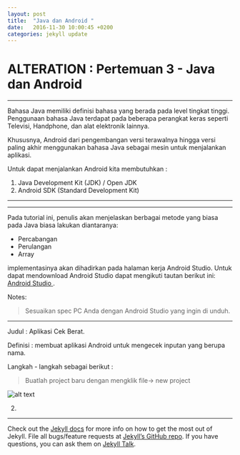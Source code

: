 ```yaml
---
layout: post
title:  "Java dan Android "
date:   2016-11-30 10:00:45 +0200
categories: jekyll update
---
```


# ALTERATION : Pertemuan 3 - Java dan Android

---
Bahasa Java memiliki definisi bahasa yang berada pada level tingkat tinggi. Penggunaan bahasa Java terdapat pada beberapa perangkat keras seperti Televisi, Handphone, dan alat elektronik lainnya.

Khususnya, Android dari pengembangan versi terawalnya hingga versi paling akhir menggunakan bahasa Java sebagai mesin untuk menjalankan aplikasi.

Untuk dapat menjalankan Android kita membutuhkan :
1. Java Development Kit (JDK) / Open JDK
2. Android SDK (Standard Development Kit)

---

---
Pada tutorial ini, penulis akan menjelaskan berbagai metode yang biasa pada Java biasa lakukan diantaranya:

* Percabangan
* Perulangan
* Array

implementasinya akan dihadirkan pada halaman kerja Android Studio. Untuk dapat mendownload Android Studio dapat mengikuti tautan berikut ini: [Android Studio ](https://developer.android.com/studio/index.html?hl=id "Android Studio")  .

Notes:
> Sesuaikan spec PC Anda dengan Android Studio yang ingin di unduh.

---
Judul : Aplikasi Cek Berat.

Definisi : membuat aplikasi Android untuk mengecek inputan yang berupa nama.

Langkah - langkah sebagai berikut :

> Buatlah project baru dengan mengklik file-> new project

![alt text](https://github.com/jolabti/jolabti.github.io/tree/master/assets/newproject.png "Logo Title Text 1")

>

2.





---


Check out the [Jekyll docs][jekyll-docs] for more info on how to get the most out of Jekyll. File all bugs/feature requests at [Jekyll’s GitHub repo][jekyll-gh]. If you have questions, you can ask them on [Jekyll Talk][jekyll-talk].

[jekyll-docs]: http://jekyllrb.com/docs/home
[jekyll-gh]:   https://github.com/jekyll/jekyll
[jekyll-talk]: https://talk.jekyllrb.com/
